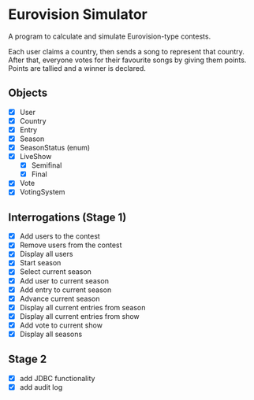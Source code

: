# Eurovision Simulator

A program to calculate and simulate Eurovision-type contests. 

Each user claims a country, then sends a song to represent that country. After that, everyone votes for their favourite songs by giving them points. Points are tallied and a winner is declared.

## Objects
- [x] User
- [x] Country
- [x] Entry
- [x] Season
- [x] SeasonStatus (enum)
- [x] LiveShow
    - [x] Semifinal
    - [x] Final
- [x] Vote
- [x] VotingSystem
    
## Interrogations (Stage 1)
- [x] Add users to the contest
- [x] Remove users from the contest
- [x] Display all users
- [x] Start season
- [x] Select current season
- [x] Add user to current season
- [x] Add entry to current season
- [x] Advance current season
- [x] Display all current entries from season
- [x] Display all current entries from show
- [x] Add vote to current show
- [x] Display all seasons

## Stage 2
- [x] add JDBC functionality
- [x] add audit log